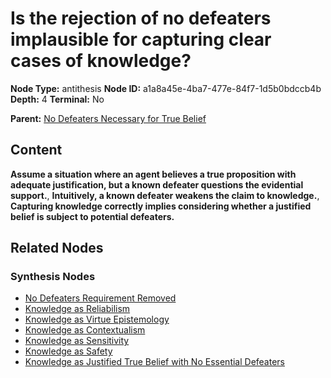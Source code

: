 # Is the rejection of no defeaters implausible for capturing clear cases of knowledge?

**Node Type:** antithesis
**Node ID:** a1a8a45e-4ba7-477e-84f7-1d5b0bdccb4b
**Depth:** 4
**Terminal:** No

**Parent:** [No Defeaters Necessary for True Belief](no-defeaters-necessary-for-true-belief-synthesis-1969747b-cf99-4e2a-bfa0-4bd52c981d0a.md)

## Content

**Assume a situation where an agent believes a true proposition with adequate justification, but a known defeater questions the evidential support.**, **Intuitively, a known defeater weakens the claim to knowledge.**, **Capturing knowledge correctly implies considering whether a justified belief is subject to potential defeaters.**

## Related Nodes

### Synthesis Nodes

- [No Defeaters Requirement Removed](no-defeaters-requirement-removed-synthesis-5b085ff8-ea9a-4f79-a69f-8f991cc59317.md)
- [Knowledge as Reliabilism](knowledge-as-reliabilism-synthesis-843ecf19-9550-4b66-aa21-2f9987be0855.md)
- [Knowledge as Virtue Epistemology](knowledge-as-virtue-epistemology-synthesis-95aeeee8-da8b-4c03-bbca-5ee8ed457bdf.md)
- [Knowledge as Contextualism](knowledge-as-contextualism-synthesis-f3e35a78-4a81-4325-9d2e-f661e8da100d.md)
- [Knowledge as Sensitivity](knowledge-as-sensitivity-synthesis-81422b95-9b37-4a1b-8401-31d84ca49a00.md)
- [Knowledge as Safety](knowledge-as-safety-synthesis-2e51a0bf-7969-4225-8a3f-dac2d30b0cf0.md)
- [Knowledge as Justified True Belief with No Essential Defeaters](knowledge-as-justified-true-belief-with-no-essential-defeaters-synthesis-d1cc3449-095d-46f3-85cf-1cb54f8e9a8b.md)
